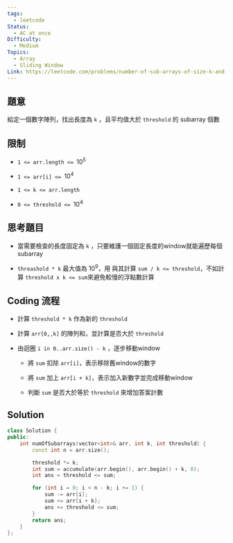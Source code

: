 ```yaml
---
tags:
  - leetcode
Status:
  - AC at once
Difficulty:
  - Medium
Topics:
  - Array
  - Sliding Window
Link: https://leetcode.com/problems/number-of-sub-arrays-of-size-k-and-average-greater-than-or-equal-to-threshold/
---
```

## 題意

給定一個數字陣列，找出長度為 `k` ，且平均值大於 `threshold` 的 subarray 個數

## 限制

- `1 <= arr.length <= `$10^5$

- `1 <= arr[i] <= `$10^4$

- `1 <= k <= arr.length`

- `0 <= threshold <= `$10^4$

## 思考題目

- 當需要檢查的長度固定為 `k` ，只要維護一個固定長度的window就能遍歷每個 subarray

- `threashold * k` 最大值為 $10^9$，用 與其計算 `sum / k <= threshold`，不如計算 `threshold x k <= sum`來避免較慢的浮點數計算



## Coding 流程

- 計算 `threshold * k` 作為新的 `threshold`

- 計算 `arr[0,,k]` 的陣列和，並計算是否大於 `threshold`

- 由迴圈  `i in 0..arr.size() - k` ，逐步移動window

   - 將 `sum` 扣除 `arr[i]`，表示移除舊window的數字

   - 將 `sum` 加上 `arr[i + k]`，表示加入新數字並完成移動window

   - 判斷 `sum` 是否大於等於 `threshold` 來增加答案計數



## Solution

```cpp
class Solution {
public:
    int numOfSubarrays(vector<int>& arr, int k, int threshold) {
        const int n = arr.size();

        threshold *= k;
        int sum = accumulate(arr.begin(), arr.begin() + k, 0);
        int ans = threshold <= sum;

        for (int i = 0; i < n - k; i += 1) {
            sum -= arr[i];
            sum += arr[i + k];
            ans += threshold <= sum;
        }
        return ans;
    }
};
```

